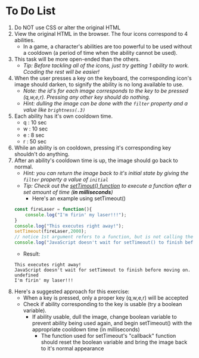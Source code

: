 # To Do List
1. Do NOT use CSS or alter the original HTML
2. View the original HTML in the browser. The four icons correspond to 4 abilities. 
   - In a game, a character's abilities are too powerful to be used without a cooldown (a period of time when the ability cannot be used).
3. This task will be more open-ended than the others.
   - *Tip: Before tackling all of the icons, just try getting 1 ability to work. Ccoding the rest will be easier!*
4. When the user presses a key on the keyboard, the corresponding icon's image should darken, to signify the ability is no long available to use.
   - *Note: the id's for each image corresponds to the key to be pressed (q,w,e,r). Pressing any other key should do nothing.*
   - *Hint: dulling the image can be done with the `filter` property and a value like `brightness(.3)`*
5. Each ability has it's own cooldown time.
   - q : 10 sec
   - w : 10 sec
   - e : 8 sec
   - r : 50 sec
6. While an ability is on cooldown, pressing it's corresponding key shouldn't do anything.
7. After an ability's cooldown time is up, the image should go back to normal.
   - *Hint: you can return the image back to it's initial state by giving the `filter` property a value of `initial`*
   - *Tip: Check out the [setTimout() function](https://www.w3schools.com/jsref/met_win_settimeout.asp) to execute a function after a set amount of time (**in milliseconds**)*
     - Here's an example using setTimeout()
    ```javascript
    const fireLaser = function(){
        console.log("I'm firin' my laser!!!");
    }
    console.log("This executes right away!");
    setTimeout(fireLaser,2000); 
    // notice 1st argument refers to a function, but is not calling the function. When setTimeout() is executed, it will wait 2000 milliseconds and then call "fireLaser".
    console.log("JavaScript doesn't wait for setTimeout() to finish before moving on.");
    ```
      - Result:
    ```text
    This executes right away!
    JavaScript doesn't wait for setTimeout to finish before moving on.
    undefined
    I'm firin' my laser!!!
    ```
8. Here's a suggested approach for this exercise:
   - When a key is pressed, only a proper key (q,w,e,r) will be accepted
   - Check if ability corresponding to the key is usable (try a boolean variable).
     - If ability usable, dull the image, change boolean variable to prevent ability being used again, and begin setTimeout() with the appropriate cooldown time (in milliseconds)
        - The function used for setTimeout's "callback" function should reset the boolean variable and bring the image back to it's normal appearance